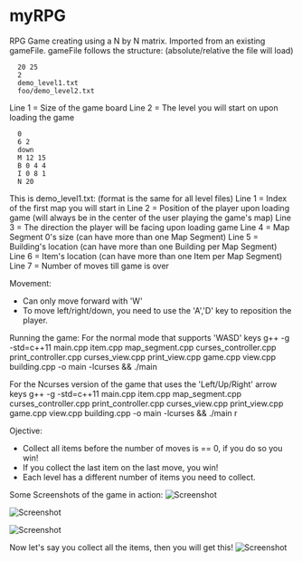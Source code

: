 # myRPG

RPG Game creating using a N by N matrix. Imported from an existing gameFile.
gameFile follows the structure: (absolute/relative the file will load)
```
  20 25
  2
  demo_level1.txt
  foo/demo_level2.txt
```
Line 1 = Size of the game board
Line 2 = The level you will start on upon loading the game

```
  0
  6 2
  down
  M 12 15
  B 0 4 4
  I 0 8 1
  N 20
```
This is demo_level1.txt: (format is the same for all level files)
Line 1 = Index of the first map you will start in
Line 2 = Position of the player upon loading game (will always be in the center of the user playing the game's map)
Line 3 = The direction the player will be facing upon loading game
Line 4 = Map Segment 0's size (can have more than one Map Segment)
Line 5 = Building's location (can have more than one Building per Map Segment)
Line 6 = Item's location (can have more than one Item per Map Segment)
Line 7 = Number of moves till game is over

Movement:
  - Can only move forward with 'W' 
  - To move left/right/down, you need to use the 'A','D' key to reposition the player.

Running the game:
For the normal mode that supports 'WASD' keys
g++ -g -std=c++11  main.cpp  item.cpp  map_segment.cpp  curses_controller.cpp  print_controller.cpp  curses_view.cpp  print_view.cpp  game.cpp  view.cpp          building.cpp -o main -lcurses && ./main

For the Ncurses version of the game that uses the 'Left/Up/Right' arrow keys
g++ -g -std=c++11  main.cpp  item.cpp  map_segment.cpp  curses_controller.cpp  print_controller.cpp  curses_view.cpp  print_view.cpp  game.cpp  view.cpp  building.cpp -o main -lcurses && ./main r

Ojective:
  - Collect all items before the number of moves is == 0, if you do so you win!
  - If you collect the last item on the last move, you win!
  - Each level has a different number of items you need to collect. 

Some Screenshots of the game in action:
![Screenshot](https://user-images.githubusercontent.com/53759586/106840062-66f91380-666d-11eb-9d98-36bbff0d107f.png)

![Screenshot](https://user-images.githubusercontent.com/53759586/106840065-6791aa00-666d-11eb-8d9b-a9031f83732a.png)

![Screenshot](https://user-images.githubusercontent.com/53759586/106840066-6791aa00-666d-11eb-96f3-b4cd6de6c516.png)

Now let's say you collect all the items, then you will get this!
![Screenshot](https://user-images.githubusercontent.com/53759586/106840068-6791aa00-666d-11eb-85e1-5fdf61e746e9.png)
